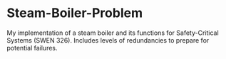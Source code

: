 # Steam-Boiler-Problem
My implementation of a steam boiler and its functions for Safety-Critical Systems (SWEN 326). Includes levels of redundancies to prepare for potential failures.
